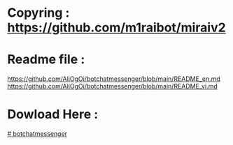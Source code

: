 # Copyring : https://github.com/m1raibot/miraiv2

# Readme file : 
https://github.com/AliOgOi/botchatmessenger/blob/main/README_en.md
https://github.com/AliOgOi/botchatmessenger/blob/main/README_vi.md

# Dowload Here : 
[# botchatmessenger](https://github.com/AliOgOi/botchatmessenger/releases)
